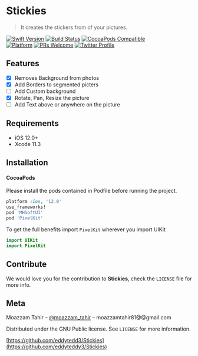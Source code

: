 # Stickies
> It creates the stickers from of your pictures.


[![Swift Version][swift-image]][swift-url]
[![Build Status][travis-image]][travis-url]
[![CocoaPods Compatible](https://img.shields.io/cocoapods/v/EZSwiftExtensions.svg)](https://img.shields.io/cocoapods/v/LFAlertController.svg)  
[![Platform](https://img.shields.io/cocoapods/p/LFAlertController.svg?style=flat)](http://cocoapods.org/pods/LFAlertController)
[![PRs Welcome](https://img.shields.io/badge/PRs-welcome-brightgreen.svg?style=flat-square)](http://makeapullrequest.com)
[![Twitter Profile][twitter-image]][twitter-url]

## Features

- [x] Removes Background from photos 
- [x] Add Borders to segmented picters
- [ ] Add Custom background
- [x] Rotate, Pan, Resize the picture
- [ ] Add Text above or anywhere on the picture

## Requirements

- iOS 12.0+
- Xcode 11.3

## Installation

#### CocoaPods
Please install the pods contained in Podfile before running the project.

```ruby
platform :ios, '12.0'
use_frameworks!
pod 'MHSoftUI'
pod 'PixelKit'
```

To get the full benefits import `PixelKit` wherever you import UIKit

``` swift
import UIKit
import PixelKit
```

## Contribute

We would love you for the contribution to **Stickies**, check the ``LICENSE`` file for more info.

## Meta

Moazzam Tahir – [@moazzam_tahir](https://twitter.com/moazzam_tahir) – moazzamtahir81@@gmail.com

Distributed under the GNU Public license. See ``LICENSE`` for more information.

[https://github.com/eddytedd3/Stickies](https://github.com/eddyteddy3/Stickies)

[swift-image]:https://img.shields.io/badge/swift-4.1-orange
[swift-url]: https://swift.org/
[license-image]: https://img.shields.io/badge/License-MIT-blue.svg
[license-url]: LICENSE
[twitter-image]: https://img.shields.io/badge/Twitter-%40moazzam__tahir-blue
[twitter-url]: https://twitter.com/moazzam_tahir
[travis-image]: https://img.shields.io/travis/dbader/node-datadog-metrics/master.svg?style=flat-square
[travis-url]: https://travis-ci.org/dbader/node-datadog-metrics
[codebeat-image]: https://codebeat.co/badges/c19b47ea-2f9d-45df-8458-b2d952fe9dad
[codebeat-url]: https://codebeat.co/projects/github-com-vsouza-awesomeios-com
